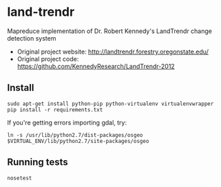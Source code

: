 land-trendr
===========
Mapreduce implementation of Dr. Robert Kennedy's LandTrendr change detection system

 * Original project website: http://landtrendr.forestry.oregonstate.edu/
 * Original project code: https://github.com/KennedyResearch/LandTrendr-2012

Install
-------
    sudo apt-get install python-pip python-virtualenv virtualenvwrapper
    pip install -r requirements.txt

If you're getting errors importing gdal, try:

    ln -s /usr/lib/python2.7/dist-packages/osgeo $VIRTUAL_ENV/lib/python2.7/site-packages/osgeo

Running tests
-------------
    nosetest
